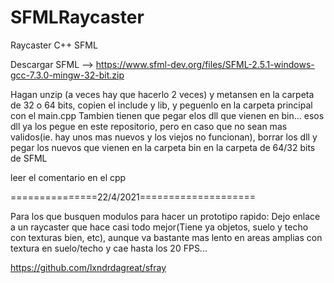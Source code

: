 # SFMLRaycaster
Raycaster C++ SFML 
 
Descargar SFML --> https://www.sfml-dev.org/files/SFML-2.5.1-windows-gcc-7.3.0-mingw-32-bit.zip

Hagan unzip (a veces hay que hacerlo 2 veces) y metansen en la carpeta de 32 o 64 bits, copien el include y lib, y peguenlo en la carpeta principal con el main.cpp
Tambien tienen que pegar elos dll que vienen en bin... esos dll ya los pegue en este repositorio, pero en caso que no sean mas validos(ie. hay unos mas nuevos y los 
viejos no funcionan), borrar los dll y pegar los nuevos que vienen en la carpeta bin en la carpeta de 64/32 bits de SFML

leer el comentario en el cpp


===============22/4/2021====================

Para los que busquen modulos para hacer un prototipo rapido: Dejo enlace a un raycaster que hace casi todo mejor(Tiene ya objetos, suelo y techo con texturas bien, etc), aunque va bastante mas lento en areas amplias con textura en suelo/techo y cae hasta los 20 FPS...

https://github.com/lxndrdagreat/sfray
